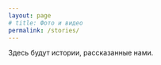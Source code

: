 ```yaml
---
layout: page
# title: Фото и видео
permalink: /stories/
---
```


Здесь будут истории, рассказанные нами.
